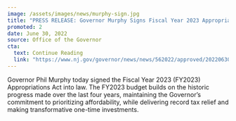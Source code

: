 ```yaml
---
image: /assets/images/news/murphy-sign.jpg
title: "PRESS RELEASE: Governor Murphy Signs Fiscal Year 2023 Appropriations Act into Law"
promoted: 2
date: June 30, 2022
source: Office of the Governor
cta:
  text: Continue Reading
  link: "https://www.nj.gov/governor/news/news/562022/approved/20220630a.shtml"
---
```


Governor Phil Murphy today signed the Fiscal Year 2023 (FY2023) Appropriations Act into law. The FY2023 budget builds on the historic progress made over the last four years, maintaining the Governor’s commitment to prioritizing affordability, while delivering record tax relief and making transformative one-time investments.
